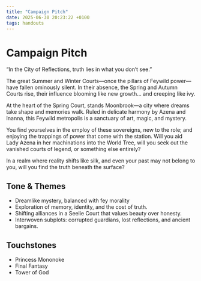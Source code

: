 ```yaml
---
title: "Campaign Pitch"
date: 2025-06-30 20:23:22 +0100
tags: handouts
---
```


# Campaign Pitch

“In the City of Reflections, truth lies in what you don’t see.”

The great Summer and Winter Courts—once the pillars of Feywild power—have fallen ominously silent. In their absence, the Spring and Autumn Courts rise, their influence blooming like new growth… and creeping like ivy.

At the heart of the Spring Court, stands Moonbrook—a city where dreams take shape and memories walk. Ruled in delicate harmony by Azena and Inanna, this Feywild metropolis is a sanctuary of art, magic, and mystery.

You find yourselves in the employ of these sovereigns, new to the role; and enjoying the trappings of power that come with the station. Will you aid Lady Azena in her machinations into the World Tree, will you seek out the vanished courts of legend, or something else entirely?

In a realm where reality shifts like silk, and even your past may not belong to you, will you find the truth beneath the surface?

## Tone & Themes

- Dreamlike mystery, balanced with fey morality
- Exploration of memory, identity, and the cost of truth.
- Shifting alliances in a Seelie Court that values beauty over honesty.
- Interwoven subplots: corrupted guardians, lost reflections, and ancient bargains.

## Touchstones

- Princess Mononoke
- Final Fantasy
- Tower of God
